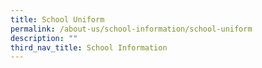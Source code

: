 ```yaml
---
title: School Uniform
permalink: /about-us/school-information/school-uniform
description: ""
third_nav_title: School Information
---
```

